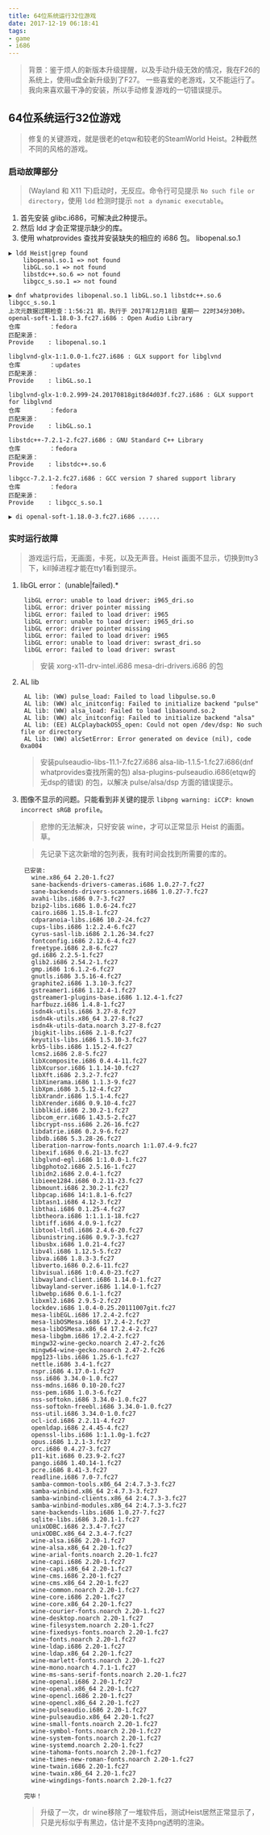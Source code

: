 ```yaml
---
title: 64位系统运行32位游戏
date: 2017-12-19 06:18:41
tags:
- game
- i686
---
```


> 背景：鉴于烦人的新版本升级提醒，以及手动升级无效的情况，我在F26的系统上，使用u盘全新升级到了F27。
一些喜爱的老游戏，又不能运行了。我向来喜欢最干净的安装，所以手动修复游戏的一切错误提示。

## 64位系统运行32位游戏
> 修复的关键游戏，就是很老的etqw和较老的SteamWorld Heist。2种截然不同的风格的游戏。

### 启动故障部分

> (Wayland 和 X11 下)启动时，无反应。命令行可见提示 `No such file or directory`，使用 `ldd` 检测时提示 `not a dynamic executable`。

1. 首先安装 glibc.i686，可解决此2种提示。
1. 然后 ldd 才会正常提示缺少的库。
1. 使用 whatprovides 查找并安装缺失的相应的 i686 包。
libopenal.so.1
```
▶ ldd Heist|grep found
	libopenal.so.1 => not found
	libGL.so.1 => not found
	libstdc++.so.6 => not found
	libgcc_s.so.1 => not found

▶ dnf whatprovides libopenal.so.1 libGL.so.1 libstdc++.so.6 libgcc_s.so.1
上次元数据过期检查：1:56:21 前，执行于 2017年12月18日 星期一 22时34分30秒。
openal-soft-1.18.0-3.fc27.i686 : Open Audio Library
仓库        ：fedora
匹配来源：
Provide    : libopenal.so.1

libglvnd-glx-1:1.0.0-1.fc27.i686 : GLX support for libglvnd
仓库        ：updates
匹配来源：
Provide    : libGL.so.1

libglvnd-glx-1:0.2.999-24.20170818git8d4d03f.fc27.i686 : GLX support for libglvnd
仓库        ：fedora
匹配来源：
Provide    : libGL.so.1

libstdc++-7.2.1-2.fc27.i686 : GNU Standard C++ Library
仓库        ：fedora
匹配来源：
Provide    : libstdc++.so.6

libgcc-7.2.1-2.fc27.i686 : GCC version 7 shared support library
仓库        ：fedora
匹配来源：
Provide    : libgcc_s.so.1

▶ di openal-soft-1.18.0-3.fc27.i686 ......
```

### 实时运行故障
> 游戏运行后，无画面，卡死，以及无声音。Heist 画面不显示，切换到tty3下，kill掉进程才能在tty1看到提示。

1. libGL error： (unable|failed).*

		libGL error: unable to load driver: i965_dri.so
		libGL error: driver pointer missing
		libGL error: failed to load driver: i965
		libGL error: unable to load driver: i965_dri.so
		libGL error: driver pointer missing
		libGL error: failed to load driver: i965
		libGL error: unable to load driver: swrast_dri.so
		libGL error: failed to load driver: swrast
	> 安装 xorg-x11-drv-intel.i686 mesa-dri-drivers.i686 的包

1. AL lib

		AL lib: (WW) pulse_load: Failed to load libpulse.so.0
		AL lib: (WW) alc_initconfig: Failed to initialize backend "pulse"
		AL lib: (WW) alsa_load: Failed to load libasound.so.2
		AL lib: (WW) alc_initconfig: Failed to initialize backend "alsa"
		AL lib: (EE) ALCplaybackOSS_open: Could not open /dev/dsp: No such file or directory
		AL lib: (WW) alcSetError: Error generated on device (nil), code 0xa004
	> 安装pulseaudio-libs-11.1-7.fc27.i686 alsa-lib-1.1.5-1.fc27.i686(dnf whatprovides查找所需的包) alsa-plugins-pulseaudio.i686(etqw的无dsp的错误) 的包，以解决 pulse/alsa/dsp 方面的错误提示。


1. 图像不显示的问题。只能看到非关键的提示 `libpng warning: iCCP: known incorrect sRGB profile`。

	> 悲惨的无法解决，只好安装 wine，才可以正常显示 Heist 的画面。草。

	> 先记录下这次新增的包列表，我有时间会找到所需要的库的。

		已安装:
		  wine.x86_64 2.20-1.fc27
		  sane-backends-drivers-cameras.i686 1.0.27-7.fc27
		  sane-backends-drivers-scanners.i686 1.0.27-7.fc27
		  avahi-libs.i686 0.7-3.fc27
		  bzip2-libs.i686 1.0.6-24.fc27
		  cairo.i686 1.15.8-1.fc27
		  cdparanoia-libs.i686 10.2-24.fc27
		  cups-libs.i686 1:2.2.4-6.fc27
		  cyrus-sasl-lib.i686 2.1.26-34.fc27
		  fontconfig.i686 2.12.6-4.fc27
		  freetype.i686 2.8-6.fc27
		  gd.i686 2.2.5-1.fc27
		  glib2.i686 2.54.2-1.fc27
		  gmp.i686 1:6.1.2-6.fc27
		  gnutls.i686 3.5.16-4.fc27
		  graphite2.i686 1.3.10-3.fc27
		  gstreamer1.i686 1.12.4-1.fc27
		  gstreamer1-plugins-base.i686 1.12.4-1.fc27
		  harfbuzz.i686 1.4.8-1.fc27
		  isdn4k-utils.i686 3.27-8.fc27
		  isdn4k-utils.x86_64 3.27-8.fc27
		  isdn4k-utils-data.noarch 3.27-8.fc27
		  jbigkit-libs.i686 2.1-8.fc27
		  keyutils-libs.i686 1.5.10-3.fc27
		  krb5-libs.i686 1.15.2-4.fc27
		  lcms2.i686 2.8-5.fc27
		  libXcomposite.i686 0.4.4-11.fc27
		  libXcursor.i686 1.1.14-10.fc27
		  libXft.i686 2.3.2-7.fc27
		  libXinerama.i686 1.1.3-9.fc27
		  libXpm.i686 3.5.12-4.fc27
		  libXrandr.i686 1.5.1-4.fc27
		  libXrender.i686 0.9.10-4.fc27
		  libblkid.i686 2.30.2-1.fc27
		  libcom_err.i686 1.43.5-2.fc27
		  libcrypt-nss.i686 2.26-16.fc27
		  libdatrie.i686 0.2.9-6.fc27
		  libdb.i686 5.3.28-26.fc27
		  liberation-narrow-fonts.noarch 1:1.07.4-9.fc27
		  libexif.i686 0.6.21-13.fc27
		  libglvnd-egl.i686 1:1.0.0-1.fc27
		  libgphoto2.i686 2.5.16-1.fc27
		  libidn2.i686 2.0.4-1.fc27
		  libieee1284.i686 0.2.11-23.fc27
		  libmount.i686 2.30.2-1.fc27
		  libpcap.i686 14:1.8.1-6.fc27
		  libtasn1.i686 4.12-3.fc27
		  libthai.i686 0.1.25-4.fc27
		  libtheora.i686 1:1.1.1-18.fc27
		  libtiff.i686 4.0.9-1.fc27
		  libtool-ltdl.i686 2.4.6-20.fc27
		  libunistring.i686 0.9.7-3.fc27
		  libusbx.i686 1.0.21-4.fc27
		  libv4l.i686 1.12.5-5.fc27
		  libva.i686 1.8.3-3.fc27
		  libverto.i686 0.2.6-11.fc27
		  libvisual.i686 1:0.4.0-23.fc27
		  libwayland-client.i686 1.14.0-1.fc27
		  libwayland-server.i686 1.14.0-1.fc27
		  libwebp.i686 0.6.1-1.fc27
		  libxml2.i686 2.9.5-2.fc27
		  lockdev.i686 1.0.4-0.25.20111007git.fc27
		  mesa-libEGL.i686 17.2.4-2.fc27
		  mesa-libOSMesa.i686 17.2.4-2.fc27
		  mesa-libOSMesa.x86_64 17.2.4-2.fc27
		  mesa-libgbm.i686 17.2.4-2.fc27
		  mingw32-wine-gecko.noarch 2.47-2.fc26
		  mingw64-wine-gecko.noarch 2.47-2.fc26
		  mpg123-libs.i686 1.25.6-1.fc27
		  nettle.i686 3.4-1.fc27
		  nspr.i686 4.17.0-1.fc27
		  nss.i686 3.34.0-1.0.fc27
		  nss-mdns.i686 0.10-20.fc27
		  nss-pem.i686 1.0.3-6.fc27
		  nss-softokn.i686 3.34.0-1.0.fc27
		  nss-softokn-freebl.i686 3.34.0-1.0.fc27
		  nss-util.i686 3.34.0-1.0.fc27
		  ocl-icd.i686 2.2.11-4.fc27
		  openldap.i686 2.4.45-4.fc27
		  openssl-libs.i686 1:1.1.0g-1.fc27
		  opus.i686 1.2.1-3.fc27
		  orc.i686 0.4.27-3.fc27
		  p11-kit.i686 0.23.9-2.fc27
		  pango.i686 1.40.14-1.fc27
		  pcre.i686 8.41-3.fc27
		  readline.i686 7.0-7.fc27
		  samba-common-tools.x86_64 2:4.7.3-3.fc27
		  samba-winbind.x86_64 2:4.7.3-3.fc27
		  samba-winbind-clients.x86_64 2:4.7.3-3.fc27
		  samba-winbind-modules.x86_64 2:4.7.3-3.fc27
		  sane-backends-libs.i686 1.0.27-7.fc27
		  sqlite-libs.i686 3.20.1-1.fc27
		  unixODBC.i686 2.3.4-7.fc27
		  unixODBC.x86_64 2.3.4-7.fc27
		  wine-alsa.i686 2.20-1.fc27
		  wine-alsa.x86_64 2.20-1.fc27
		  wine-arial-fonts.noarch 2.20-1.fc27
		  wine-capi.i686 2.20-1.fc27
		  wine-capi.x86_64 2.20-1.fc27
		  wine-cms.i686 2.20-1.fc27
		  wine-cms.x86_64 2.20-1.fc27
		  wine-common.noarch 2.20-1.fc27
		  wine-core.i686 2.20-1.fc27
		  wine-core.x86_64 2.20-1.fc27
		  wine-courier-fonts.noarch 2.20-1.fc27
		  wine-desktop.noarch 2.20-1.fc27
		  wine-filesystem.noarch 2.20-1.fc27
		  wine-fixedsys-fonts.noarch 2.20-1.fc27
		  wine-fonts.noarch 2.20-1.fc27
		  wine-ldap.i686 2.20-1.fc27
		  wine-ldap.x86_64 2.20-1.fc27
		  wine-marlett-fonts.noarch 2.20-1.fc27
		  wine-mono.noarch 4.7.1-1.fc27
		  wine-ms-sans-serif-fonts.noarch 2.20-1.fc27
		  wine-openal.i686 2.20-1.fc27
		  wine-openal.x86_64 2.20-1.fc27
		  wine-opencl.i686 2.20-1.fc27
		  wine-opencl.x86_64 2.20-1.fc27
		  wine-pulseaudio.i686 2.20-1.fc27
		  wine-pulseaudio.x86_64 2.20-1.fc27
		  wine-small-fonts.noarch 2.20-1.fc27
		  wine-symbol-fonts.noarch 2.20-1.fc27
		  wine-system-fonts.noarch 2.20-1.fc27
		  wine-systemd.noarch 2.20-1.fc27
		  wine-tahoma-fonts.noarch 2.20-1.fc27
		  wine-times-new-roman-fonts.noarch 2.20-1.fc27
		  wine-twain.i686 2.20-1.fc27
		  wine-twain.x86_64 2.20-1.fc27
		  wine-wingdings-fonts.noarch 2.20-1.fc27

		完毕！

	> 升级了一次，dr wine移除了一堆软件后，测试Heist居然正常显示了，只是光标似乎有黑边，估计是不支持png透明的渲染。
